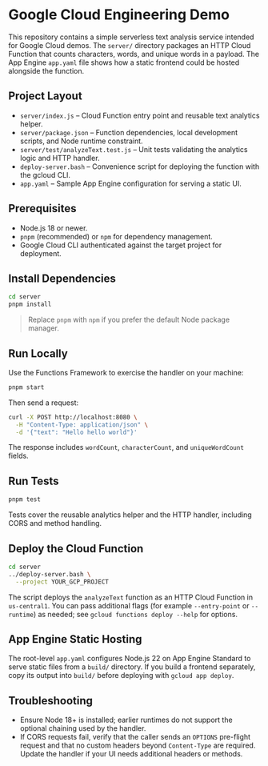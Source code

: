 # Google Cloud Engineering Demo

This repository contains a simple serverless text analysis service intended for Google Cloud demos. The `server/` directory packages an HTTP Cloud Function that counts characters, words, and unique words in a payload. The App Engine `app.yaml` file shows how a static frontend could be hosted alongside the function.

## Project Layout

- `server/index.js` – Cloud Function entry point and reusable text analytics helper.
- `server/package.json` – Function dependencies, local development scripts, and Node runtime constraint.
- `server/test/analyzeText.test.js` – Unit tests validating the analytics logic and HTTP handler.
- `deploy-server.bash` – Convenience script for deploying the function with the gcloud CLI.
- `app.yaml` – Sample App Engine configuration for serving a static UI.

## Prerequisites

- Node.js 18 or newer.
- `pnpm` (recommended) or `npm` for dependency management.
- Google Cloud CLI authenticated against the target project for deployment.

## Install Dependencies

```bash
cd server
pnpm install
```

> Replace `pnpm` with `npm` if you prefer the default Node package manager.

## Run Locally

Use the Functions Framework to exercise the handler on your machine:

```bash
pnpm start
```

Then send a request:

```bash
curl -X POST http://localhost:8080 \
  -H "Content-Type: application/json" \
  -d '{"text": "Hello hello world"}'
```

The response includes `wordCount`, `characterCount`, and `uniqueWordCount` fields.

## Run Tests

```bash
pnpm test
```

Tests cover the reusable analytics helper and the HTTP handler, including CORS and method handling.

## Deploy the Cloud Function

```bash
cd server
../deploy-server.bash \
  --project YOUR_GCP_PROJECT
```

The script deploys the `analyzeText` function as an HTTP Cloud Function in `us-central1`. You can pass additional flags (for example `--entry-point` or `--runtime`) as needed; see `gcloud functions deploy --help` for options.

## App Engine Static Hosting

The root-level `app.yaml` configures Node.js 22 on App Engine Standard to serve static files from a `build/` directory. If you build a frontend separately, copy its output into `build/` before deploying with `gcloud app deploy`.

## Troubleshooting

- Ensure Node 18+ is installed; earlier runtimes do not support the optional chaining used by the handler.
- If CORS requests fail, verify that the caller sends an `OPTIONS` pre-flight request and that no custom headers beyond `Content-Type` are required. Update the handler if your UI needs additional headers or methods.
